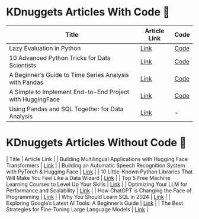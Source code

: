 # **KDnuggets Articles With Code** 📝

| Title              | Article Link                     |  Code                      |
|----------------------|------------------------------------------------------|------------------------------------------------------|
| Lazy Evaluation in Python | [Link](https://www.kdnuggets.com/lazy-evaluation-python-exploring-power-generators)                      | [Code](https://github.com/rfeers/My-Articles-Friendly-Links/blob/main/Python/The_Power_of_Generators.ipynb)|
| 10 Advanced Python Tricks for Data Scientists | [Link](https://www.kdnuggets.com/10-advanced-python-tricks-data-scientists)                      | [Code](https://github.com/rfeers/My-Articles-Friendly-Links/blob/main/analytics/10_tips_data_scientist.ipynb)|
| A Beginner’s Guide to Time Series Analysis with Pandas | [Link](https://www.statology.org/beginner-guide-time-series-analysis-pandas/)                      | [Code](https://github.com/rfeers/My-Articles-Friendly-Links/blob/main/analytics/Pandas_Time_Series.ipynb)|
| A Simple to Implement End-to-End Project with HuggingFace | [Link](https://www.kdnuggets.com/a-simple-to-implement-end-to-end-project-with-huggingface)                      | [Code](https://github.com/rfeers/My-Articles-Friendly-Links/tree/main/data-engineering/Docker-beginner-guide)|
| Using Pandas and SQL Together for Data Analysis | [Link](https://www.kdnuggets.com/using-pandas-and-sql-together-for-data-analysis)                      | - |



# **KDnuggets Articles Without Code** 📝

| Title              | Article Link                     |
| Building Multilingual Applications with Hugging Face Transformers | [Link](https://www.kdnuggets.com/building-multilingual-applications-hugging-face-transformers)                      |
| Building an Automatic Speech Recognition System with PyTorch & Hugging Face | [Link](https://www.kdnuggets.com/building-an-automatic-speech-recognition-system-with-pytorch-hugging-face)                      |
| 10 Little-Known Python Libraries That Will Make You Feel Like a Data Wizard | [Link](https://www.kdnuggets.com/10-little-known-python-libraries-data-wizard)                      |
| Top 5 Free Machine Learning Courses to Level Up Your Skills | [Link](https://www.kdnuggets.com/top-5-free-machine-learning-courses-to-level-up-your-skills)                      |
| Optimizing Your LLM for Performance and Scalability | [Link](https://www.kdnuggets.com/optimizing-your-llm-for-performance-and-scalability)                      |
| How ChatGPT is Changing the Face of Programming | [Link](https://www.kdnuggets.com/how-chatgpt-is-changing-the-face-of-programming)                      |
| Why You Should Learn SQL in 2024 | [Link](https://www.kdnuggets.com/why-you-should-learn-sql-in-2024)                      |
| Exploring Google’s Latest AI Tools: A Beginner’s Guide | [Link](https://www.kdnuggets.com/exploring-googles-latest-ai-tools-a-beginners-guide)                      |
| The Best Strategies for Fine-Tuning Large Language Models | [Link](https://www.kdnuggets.com/the-best-strategies-for-fine-tuning-large-language-models)                      |